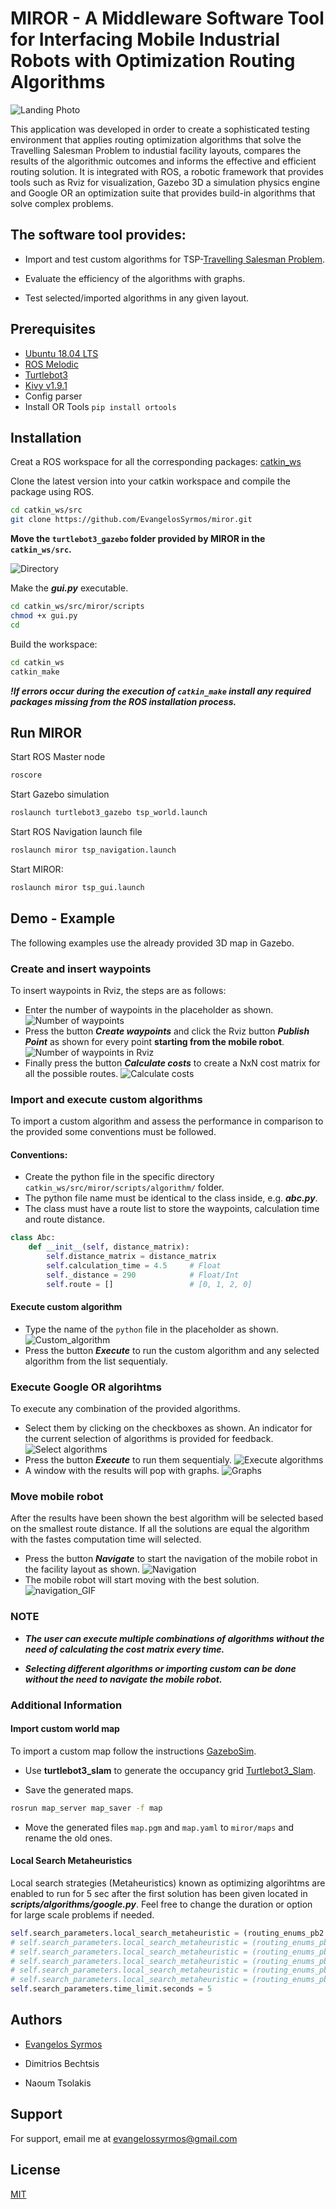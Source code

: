 # MIRΟR - A Middleware Software Tool for Interfacing Mobile Industrial Robots with Optimization Routing Algorithms
![Landing Photo](https://user-images.githubusercontent.com/38979158/130687780-37381a41-d802-46c6-95ef-2d457f621d88.jpg)



This application was developed in order to create a sophisticated testing environment that applies routing optimization algorithms that solve the Travelling Salesman Problem to industial facility layouts, compares the results of the algorithmic outcomes and informs the effective and efficient routing solution. 
It is integrated with ROS, a robotic framework that provides tools such as Rviz for visualization, Gazebo 3D a simulation physics engine and Google OR an optimization suite that provides build-in algorithms that solve complex problems.

## The software tool provides:

- Import and test custom algorithms for TSP-[Travelling Salesman Problem](https://en.wikipedia.org/wiki/Travelling_salesman_problem).

- Evaluate the efficiency of the algorithms with graphs.

- Test selected/imported algorithms in any given layout.

## Prerequisites 
- [Ubuntu 18.04 LTS](https://releases.ubuntu.com/18.04.5/)
- [ROS Melodic](http://wiki.ros.org/melodic/Installation/Ubuntu)
- [Turtlebot3](https://github.com/ROBOTIS-GIT/turtlebot3)
- [Kivy v1.9.1](https://www.howtoinstall.me/ubuntu/18-04/python-kivy/?fbclid=IwAR2JdMpdZegsC4WiJiu6_scR_qG5Lbo7W10AqQlQFFBzvSj0xM7v2bW6FzQ)
- Config parser
- Install OR Tools `pip install ortools`


## Installation
Creat a ROS workspace for all the corresponding packages: [catkin_ws](http://wiki.ros.org/catkin/Tutorials/create_a_workspace)

Clone the latest version into your catkin workspace and compile the package using ROS.

```bash
cd catkin_ws/src
git clone https://github.com/EvangelosSyrmos/miror.git
```
**Move the `turtlebot3_gazebo` folder provided by MIROR in the `catkin_ws/src`.**

![Directory](https://user-images.githubusercontent.com/38979158/131008640-5e33c239-3d41-4860-9b92-0ef965ee4178.jpg)

Make the ***gui.py*** executable.
```bash
cd catkin_ws/src/miror/scripts
chmod +x gui.py
cd
```

Build the workspace:
```bash
cd catkin_ws
catkin_make
```
***!If errors occur during the execution of `catkin_make` install any required packages missing from the ROS installation process.***
## Run MIROR

Start ROS Master node

```bash
roscore
```

Start Gazebo simulation

```bash
roslaunch turtlebot3_gazebo tsp_world.launch
```

Start ROS Navigation launch file

```bash
roslaunch miror tsp_navigation.launch
```

Start MIROR:

```bash
roslaunch miror tsp_gui.launch
```


## Demo - Example 

The following examples use the already provided 3D map in Gazebo.

### Create and insert waypoints
To insert waypoints in Rviz, the steps are as follows:
- Enter the number of waypoints in the placeholder as shown.
![Number of waypoints](https://user-images.githubusercontent.com/38979158/130687972-c3069c3b-7450-4b4b-a723-641db6331f2a.jpg)
- Press the button ***Create waypoints*** and click the Rviz button ***Publish Point*** as shown for every point **starting from the mobile robot**.
![Number of waypoints in Rviz](https://user-images.githubusercontent.com/38979158/130677177-69d0c108-2b39-4093-bc13-cf03b79f5d8f.jpg)
- Finally press the button ***Calculate costs*** to create a NxN cost matrix for all the possible routes.
![Calculate costs](https://user-images.githubusercontent.com/38979158/130688056-effb3d21-2119-4f9a-99ce-5e5199e911b5.jpg)

### Import and execute custom algorithms
To import a custom algorithm and assess the performance in comparison to the provided some conventions must be followed.
#### Conventions:
- Create the python file in the specific directory `catkin_ws/src/miror/scripts/algorithm/` folder.
- The python file name must be identical to the class inside, e.g. ***abc.py***.
- The class must have a route list to store the waypoints, calculation time and route distance.
```python
class Abc:
    def __init__(self, distance_matrix):
        self.distance_matrix = distance_matrix
        self.calculation_time = 4.5     # Float
        self._distance = 290            # Float/Int
        self.route = []                 # [0, 1, 2, 0] 

```
#### Execute custom algorithm
- Type the name of the `python` file in the placeholder as shown.
![Custom_algorithm](https://user-images.githubusercontent.com/38979158/130679903-41e42553-b065-4a64-881d-22ff2bb382fb.jpg)
- Press the button ***Execute*** to run the custom algorithm and any selected algorithm from the list sequentialy.

### Execute Google OR algorihtms
To execute any combination of the provided algorithms.
- Select them by clicking on the checkboxes as shown. An indicator for the current selection of algorithms is provided for feedback.
![Select algorithms](https://user-images.githubusercontent.com/38979158/130688147-50e70af8-6dc3-4694-87ad-6838ceea2bbc.jpg)
- Press the button ***Execute*** to run them sequentialy.
![Execute algorithms](https://user-images.githubusercontent.com/38979158/130680270-96692b82-b9ef-452b-b966-6e29cb95f47d.jpg)
-  A window with the results will pop with graphs.
![Graphs](https://user-images.githubusercontent.com/38979158/130678516-f50e4aa8-ca1f-43df-a576-81cfdbe7149d.jpg)

### Move mobile robot 
After the results have been shown the best algorithm will be selected based on the smallest route distance. If all the solutions are equal the algorithm with the fastes computation time will
selected.
- Press the button ***Navigate*** to start the navigation of the mobile robot in the facility layout as shown.
![Navigation](https://user-images.githubusercontent.com/38979158/130680972-d3079d0a-5956-4eb9-ab60-23e26d07cd73.jpg)
- The mobile robot will start moving with the best solution.
![navigation_GIF](https://user-images.githubusercontent.com/38979158/130684313-0fd0054a-7391-468c-9273-7768a4b65486.gif)

### NOTE
- ***The user can execute multiple combinations of algorithms without the need of calculating the cost matrix every time.***

- ***Selecting different algorithms or importing custom can be done without the need to navigate the mobile robot.***

### Additional Information
#### Import custom world map
To import a custom map follow the instructions [GazeboSim](http://gazebosim.org/tutorials?tut=ros_roslaunch).
- Use **turtlebot3_slam** to generate the occupancy grid [Turtlebot3_Slam](https://emanual.robotis.com/docs/en/platform/turtlebot3/slam/#run-slam-node).

- Save the generated maps.
```bash
rosrun map_server map_saver -f map
```
- Move the generated files `map.pgm` and `map.yaml` to `miror/maps` and rename the old ones.

#### Local Search Metaheuristics
Local search strategies (Metaheuristics) known as optimizing algorihtms are enabled to run for 5 sec after the first solution has been given located in ***scripts/algorithms/google.py***.
Feel free to change the duration or option for large scale problems if needed.
```python
self.search_parameters.local_search_metaheuristic = (routing_enums_pb2.LocalSearchMetaheuristic.GUIDED_LOCAL_SEARCH)
# self.search_parameters.local_search_metaheuristic = (routing_enums_pb2.LocalSearchMetaheuristic.AUTOMATIC)
# self.search_parameters.local_search_metaheuristic = (routing_enums_pb2.LocalSearchMetaheuristic.GREEDY_DESCENT)
# self.search_parameters.local_search_metaheuristic = (routing_enums_pb2.LocalSearchMetaheuristic.SIMULATED_ANNEALING)
# self.search_parameters.local_search_metaheuristic = (routing_enums_pb2.LocalSearchMetaheuristic.TABU_SEARCH)
# self.search_parameters.local_search_metaheuristic = (routing_enums_pb2.LocalSearchMetaheuristic.OBJECTIVE_TABU_SEARCH)
self.search_parameters.time_limit.seconds = 5
```
## Authors

- [Evangelos Syrmos](https://github.com/EvangelosSyrmos)

- Dimitrios Bechtsis

- Naoum Tsolakis


## Support

For support, email me at evangelossyrmos@gmail.com

  
## License
[MIT](https://choosealicense.com/licenses/mit/)

  
